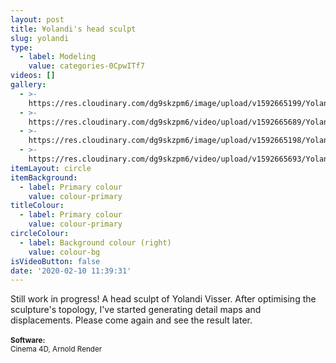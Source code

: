 ```yaml
---
layout: post
title: ¥olandi's head sculpt
slug: yolandi
type:
  - label: Modeling
    value: categories-0CpwITf7
videos: []
gallery:
  - >-
    https://res.cloudinary.com/dg9skzpm6/image/upload/v1592665199/Yolandi/lyl05xtz82rcmuq5jlup.jpg
  - >-
    https://res.cloudinary.com/dg9skzpm6/video/upload/v1592665689/Yolandi/izhl1kxgfxj1ou9b3ni2.mp4
  - >-
    https://res.cloudinary.com/dg9skzpm6/image/upload/v1592665198/Yolandi/zb32xlfca7w4ydgdekqy.jpg
  - >-
    https://res.cloudinary.com/dg9skzpm6/video/upload/v1592665693/Yolandi/jrzjya61rbjpwcxxzbl3.mp4
itemLayout: circle
itemBackground:
  - label: Primary colour
    value: colour-primary
titleColour:
  - label: Primary colour
    value: colour-primary
circleColour:
  - label: Background colour (right)
    value: colour-bg
isVideoButton: false
date: '2020-02-10 11:39:31'
---
```

Still work in progress! A head sculpt of Yolandi Visser. After optimising the sculpture's topology, I've started generating detail maps and displacements. Please come again and see the result later.<br><br><small><b>Software:</b><br>Cinema 4D, Arnold Render</small>

